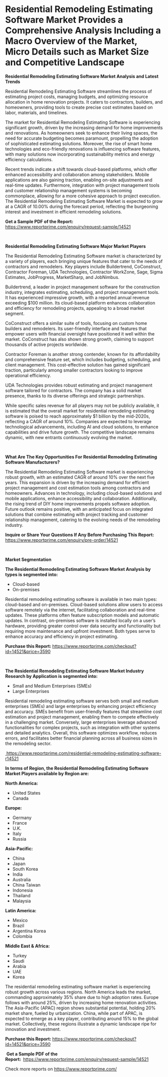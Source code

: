 <p><h1>Residential Remodeling Estimating Software Market Provides a Comprehensive Analysis Including a Macro Overview of the Market, Micro Details such as Market Size and Competitive Landscape</h1></p><p><strong>Residential Remodeling Estimating Software Market Analysis and Latest Trends</strong></p>
<p><p>Residential Remodeling Estimating Software streamlines the process of estimating project costs, managing budgets, and optimizing resource allocation in home renovation projects. It caters to contractors, builders, and homeowners, providing tools to create precise cost estimates based on labor, materials, and timelines. </p><p>The market for Residential Remodeling Estimating Software is experiencing significant growth, driven by the increasing demand for home improvements and renovations. As homeowners seek to enhance their living spaces, the need for accurate budgeting becomes paramount, propelling the adoption of sophisticated estimating solutions. Moreover, the rise of smart home technologies and eco-friendly renovations is influencing software features, with many solutions now incorporating sustainability metrics and energy efficiency calculations.</p><p>Recent trends indicate a shift towards cloud-based platforms, which offer enhanced accessibility and collaboration among stakeholders. Mobile applications are also gaining traction, enabling on-site adjustments and real-time updates. Furthermore, integration with project management tools and customer relationship management systems is becoming commonplace, allowing for a more cohesive approach to project execution. The Residential Remodeling Estimating Software Market is expected to grow at a CAGR of 10.00% during the forecast period, reflecting the burgeoning interest and investment in efficient remodeling solutions.</p></p>
<p><strong>Get a Sample PDF of the Report:&nbsp;</strong> <a href="https://www.reportprime.com/enquiry/request-sample/14521?utm_campaign=2243&utm_medium=2&utm_source=Github&utm_content=ia&utm_term=20032025&utm_id=residential-remodeling-estimating-software">https://www.reportprime.com/enquiry/request-sample/14521</a></p>
<p>&nbsp;</p>
<p><strong>Residential Remodeling Estimating Software Major Market Players</strong></p>
<p><p>The Residential Remodeling Estimating Software market is characterized by a variety of players, each bringing unique features that cater to the needs of contractors and remodelers. Key players include Buildertrend, CoConstruct, Contractor Foreman, UDA Technologies, Contractor WorkZone, Sage, Sigma Estimates, JobProgress, MarketSharp, and JobNimbus.</p><p>Buildertrend, a leader in project management software for the construction industry, integrates estimating, scheduling, and project management tools. It has experienced impressive growth, with a reported annual revenue exceeding $100 million. Its cloud-based platform enhances collaboration and efficiency for remodeling projects, appealing to a broad market segment.</p><p>CoConstruct offers a similar suite of tools, focusing on custom home builders and remodelers. Its user-friendly interface and features that empower users with financial oversight have positioned it well within the market. CoConstruct has also shown strong growth, claiming to support thousands of active projects worldwide.</p><p>Contractor Foreman is another strong contender, known for its affordability and comprehensive feature set, which includes budgeting, scheduling, and client management. This cost-effective solution has gained significant traction, particularly among smaller contractors looking to improve operational efficiency.</p><p>UDA Technologies provides robust estimating and project management software tailored for contractors. The company has a solid market presence, thanks to its diverse offerings and strategic partnerships.</p><p>While specific sales revenue for all players may not be publicly available, it is estimated that the overall market for residential remodeling estimating software is poised to reach approximately $1 billion by the mid-2020s, reflecting a CAGR of around 10%. Companies are expected to leverage technological advancements, including AI and cloud solutions, to enhance capabilities and drive future growth. The competitive landscape remains dynamic, with new entrants continuously evolving the market.</p></p>
<p>&nbsp;</p>
<p><strong>What Are The Key Opportunities For Residential Remodeling Estimating Software Manufacturers?</strong></p>
<p><p>The Residential Remodeling Estimating Software market is experiencing robust growth, with an estimated CAGR of around 10% over the next five years. This expansion is driven by the increasing demand for efficient project management and cost estimation tools among contractors and homeowners. Advances in technology, including cloud-based solutions and mobile applications, enhance accessibility and collaboration. Additionally, the rising trend of DIY home improvements propels software adoption. Future outlook remains positive, with an anticipated focus on integrated solutions that combine estimating with project tracking and customer relationship management, catering to the evolving needs of the remodeling industry.</p></p>
<p><strong>Inquire or Share Your Questions If Any Before Purchasing This Report:</strong> <a href="https://www.reportprime.com/enquiry/pre-order/14521?utm_campaign=2243&utm_medium=2&utm_source=Github&utm_content=ia&utm_term=20032025&utm_id=residential-remodeling-estimating-software">https://www.reportprime.com/enquiry/pre-order/14521</a></p>
<p>&nbsp;</p>
<p><strong>Market Segmentation</strong></p>
<p><strong>The Residential Remodeling Estimating Software Market Analysis by types is segmented into:</strong></p>
<p><ul><li>Cloud-based</li><li>On-premises</li></ul></p>
<p><p>Residential remodeling estimating software is available in two main types: cloud-based and on-premises. Cloud-based solutions allow users to access software remotely via the internet, facilitating collaboration and real-time updates. These platforms often feature subscription models and automatic updates. In contrast, on-premises software is installed locally on a user’s hardware, providing greater control over data security and functionality but requiring more maintenance and upfront investment. Both types serve to enhance accuracy and efficiency in project estimating.</p></p>
<p><strong>Purchase this Report:&nbsp;</strong><a href="https://www.reportprime.com/checkout?id=14521&price=3590&utm_campaign=2243&utm_medium=2&utm_source=Github&utm_content=ia&utm_term=20032025&utm_id=residential-remodeling-estimating-software">https://www.reportprime.com/checkout?id=14521&price=3590</a></p>
<p>&nbsp;</p>
<p><strong>The Residential Remodeling Estimating Software Market Industry Research by Application is segmented into:</strong></p>
<p><ul><li>Small and Medium Enterprises (SMEs)</li><li>Large Enterprises</li></ul></p>
<p><p>Residential remodeling estimating software serves both small and medium enterprises (SMEs) and large enterprises by enhancing project efficiency and accuracy. SMEs benefit from user-friendly features that streamline cost estimation and project management, enabling them to compete effectively in a challenging market. Conversely, large enterprises leverage advanced functionalities for complex projects, such as integration with other systems and detailed analytics. Overall, this software optimizes workflow, reduces errors, and facilitates better financial planning across all business sizes in the remodeling sector.</p></p>
<p><a href="https://www.reportprime.com/residential-remodeling-estimating-software-r14521?utm_campaign=2243&utm_medium=2&utm_source=Github&utm_content=ia&utm_term=20032025&utm_id=residential-remodeling-estimating-software">&nbsp;https://www.reportprime.com/residential-remodeling-estimating-software-r14521</a></p>
<p><strong>In terms of Region, the Residential Remodeling Estimating Software Market Players available by Region are:</strong></p>
<p>
    <p> <strong> North America: </strong>
        <ul>
            <li>United States</li>
            <li>Canada</li>
        </ul>
        </p> 
    <p> <strong> Europe: </strong>
        <ul>
            <li>Germany</li>
            <li>France</li>
            <li>U.K.</li>
            <li>Italy</li>
            <li>Russia</li>
        </ul>
        </p> 
    <p> <strong> Asia-Pacific: </strong>
        <ul>
            <li>China</li>
            <li>Japan</li>
            <li>South Korea</li>
            <li>India</li>
            <li>Australia</li>
            <li>China Taiwan</li>
            <li>Indonesia</li>
            <li>Thailand</li>
            <li>Malaysia</li>
        </ul>
        </p> 
    <p> <strong> Latin America: </strong>
        <ul>
            <li>Mexico</li>
            <li>Brazil</li>
            <li>Argentina Korea</li>
            <li>Colombia</li>
        </ul>
        </p> 
    <p> <strong> Middle East & Africa: </strong>
        <ul>
            <li>Turkey</li>
            <li>Saudi</li>
            <li>Arabia</li>
            <li>UAE</li>
            <li>Korea</li>
        </ul>
    </p>
    </p>
<p><p>The residential remodeling estimating software market is experiencing robust growth across various regions. North America leads the market, commanding approximately 35% share due to high adoption rates. Europe follows with around 25%, driven by increasing home renovation activities. The Asia-Pacific (APAC) region shows substantial potential, holding 20% market share, fueled by urbanization. China, while part of APAC, is expected to emerge as a key player, contributing around 15% to the global market. Collectively, these regions illustrate a dynamic landscape ripe for innovation and investment.</p></p>
<p><strong>Purchase this Report: </strong><a href="https://www.reportprime.com/checkout?id=14521&price=3590&utm_campaign=2243&utm_medium=2&utm_source=Github&utm_content=ia&utm_term=20032025&utm_id=residential-remodeling-estimating-software">https://www.reportprime.com/checkout?id=14521&price=3590</a></p>
<p>&nbsp;<strong>Get a Sample PDF of the Report:&nbsp;&nbsp;</strong><a href="https://www.reportprime.com/enquiry/request-sample/14521?utm_campaign=2243&utm_medium=2&utm_source=Github&utm_content=ia&utm_term=20032025&utm_id=residential-remodeling-estimating-software">https://www.reportprime.com/enquiry/request-sample/14521</a></p>
<p><strong></strong></p>
<p>Check more reports on <a href="https://www.reportprime.com/?utm_campaign=2243&utm_medium=2&utm_source=Github&utm_content=ia&utm_term=20032025&utm_id=residential-remodeling-estimating-software">https://www.reportprime.com/</a></p>